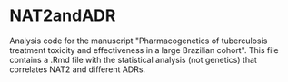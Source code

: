 # NAT2andADR

Analysis code for the manuscript "Pharmacogenetics of tuberculosis treatment toxicity and effectiveness in a large Brazilian cohort". This file contains a .Rmd file with the statistical analysis (not genetics) that correlates NAT2 and different ADRs.
